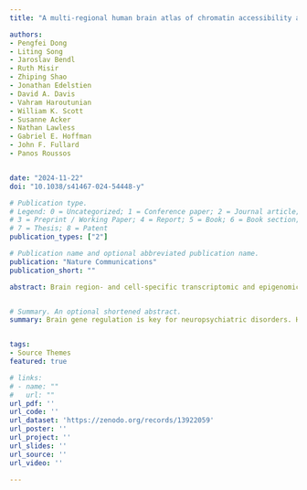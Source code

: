 ```yaml
---
title: "A multi-regional human brain atlas of chromatin accessibility and gene expression facilitates promoter-isoform resolution genetic fine-mapping"

authors:
- Pengfei Dong
- Liting Song
- Jaroslav Bendl
- Ruth Misir
- Zhiping Shao
- Jonathan Edelstien
- David A. Davis
- Vahram Haroutunian
- William K. Scott
- Susanne Acker
- Nathan Lawless
- Gabriel E. Hoffman
- John F. Fullard
- Panos Roussos 


date: "2024-11-22"
doi: "10.1038/s41467-024-54448-y"

# Publication type.
# Legend: 0 = Uncategorized; 1 = Conference paper; 2 = Journal article;
# 3 = Preprint / Working Paper; 4 = Report; 5 = Book; 6 = Book section;
# 7 = Thesis; 8 = Patent
publication_types: ["2"]

# Publication name and optional abbreviated publication name.
publication: "Nature Communications"
publication_short: ""

abstract: Brain region- and cell-specific transcriptomic and epigenomic features are associated with heritability for neuropsychiatric traits, but a systematic view, considering cortical and subcortical regions, is lacking. Here, we provide an atlas of chromatin accessibility and gene expression profiles in neuronal and non-neuronal nuclei across 25 distinct human cortical and subcortical brain regions from 6 neurotypical controls. We identified extensive gene expression and chromatin accessibility differences across brain regions, including variation in alternative promoter-isoform usage and enhancer-promoter interactions. Genes with distinct promoter-isoform usage across brain regions were strongly enriched for neuropsychiatric disease risk variants. Moreover, we built enhancer-promoter interactions at promoter-isoform resolution across different brain regions and highlighted the contribution of brain region-specific and promoter-isoform-specific regulation to neuropsychiatric disorders. Including promoter-isoform resolution uncovers additional distal elements implicated in the heritability of diseases, thereby increasing the power to fine-map risk genes. Our results provide a valuable resource for studying molecular regulation across multiple regions of the human brain and underscore the importance of considering isoform information in gene regulation.


# Summary. An optional shortened abstract.
summary: Brain gene regulation is key for neuropsychiatric disorders. Here, the authors show that profiling gene expression and chromatin states in 25 brain regions enables enhancer-promoter mapping at isoform resolution, improving genetic fine-mapping.


tags:
- Source Themes
featured: true

# links:
# - name: ""
#   url: ""
url_pdf: ''
url_code: ''
url_dataset: 'https://zenodo.org/records/13922059'
url_poster: ''
url_project: ''
url_slides: ''
url_source: ''
url_video: ''

---
```

